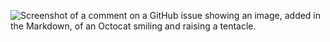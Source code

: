 ![Screenshot of a comment on a GitHub issue showing an image, added in the Markdown, of an Octocat smiling and raising a tentacle.](https://is1-ssl.mzstatic.com/image/thumb/Purple5/v4/ba/5d/4b/ba5d4b16-2101-93c8-c12c-45bff7e296d7/pr_source.jpg/512x512bb.jpg)

